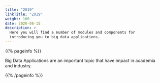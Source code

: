 ```yaml
---
title: "2019"
linkTitle: "2019"
weight: 100
date: 2020-08-15
description: >
  Here you will find a number of modules and components for
  introducing you to big data applications.
---
```



{{% pageinfo %}}

Big Data Applications are an important topic that have impact in
academia and industry.

{{% /pageinfo %}}
